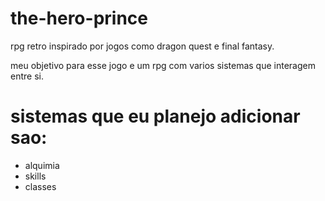 # the-hero-prince
rpg retro inspirado por jogos como dragon quest e final fantasy.

meu objetivo para esse jogo e um rpg com varios sistemas
que interagem entre si.

# sistemas que eu planejo adicionar sao:
* alquimia
* skills
* classes
